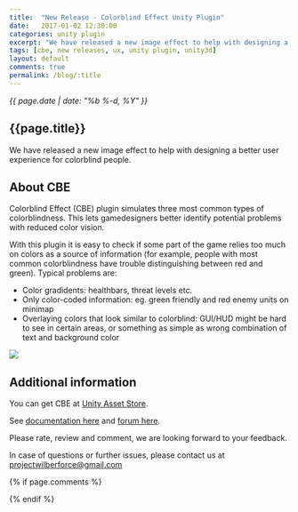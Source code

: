 ```yaml
---
title:  "New Release - Colorblind Effect Unity Plugin"
date:   2017-01-02 12:30:00
categories: unity plugin
excerpt: "We have released a new image effect to help with designing a better user experience for colorblind people."
tags: [cbe, new releases, ux, unity plugin, unity3d]
layout: default
comments: true
permalink: /blog/:title
---
```


<time datetime="{{ page.date | date_to_xmlschema }}">
  <em>{{ page.date | date: "%b %-d, %Y" }}</em>
</time>

## {{page.title}}

We have released a new image effect to help with designing a better user experience for colorblind people.

## About CBE

Colorblind Effect (CBE) plugin simulates three most common types of colorblindness. This lets gamedesigners better identify potential problems with reduced color vision.

With this plugin it is easy to check if some part of the game relies too much on colors as a source of information (for example, people with most common colorblindness have trouble distinguishing between red and green). 
Typical problems are:

 - Color gradidents: healthbars, threat levels etc.
 - Only color-coded information: eg. green friendly and red enemy units on minimap
 - Overlaying colors that look similar to colorblind: GUI/HUD might be hard to see in certain areas, or something as simple as wrong combination of text and background color

![]({{site.baseurl}}/images/colorblind1.jpg)

## Additional information

You can get CBE at [Unity Asset Store](https://www.assetstore.unity3d.com/en/#!/content/76360).

See [documentation here](https://projectwilberforce.github.io/colorblind/) and [forum here](https://forum.unity3d.com/threads/released-colorblind-image-effect-check-how-colorblind-see-your-game.448971/).

Please rate, review and comment, we are looking forward to your feedback.

In case of questions or further issues, please contact us at <projectwilberforce@gmail.com>

{% if page.comments %}
<!--<div id="disqus_thread"></div>
<script>
var disqus_config = function () {
this.page.url = "{{site.url}}{{ page.url }}"; // <--- use canonical URL
this.page.identifier = "{{ page.id }}";
};
(function() { // DON'T EDIT BELOW THIS LINE
var d = document, s = d.createElement('script');
s.src = '//vaounityplugin.disqus.com/embed.js';
s.setAttribute('data-timestamp', +new Date());
(d.head || d.body).appendChild(s);
})();
</script>

<noscript>Please enable JavaScript to view the <a href="https://disqus.com/?ref_noscript" rel="nofollow">comments powered by Disqus.</a></noscript>
</div>-->

{% endif %}